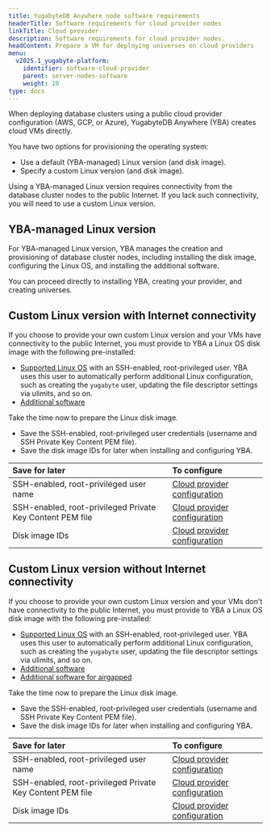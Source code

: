```yaml
---
title: YugabyteDB Anywhere node software requirements
headerTitle: Software requirements for cloud provider nodes
linkTitle: Cloud provider
description: Software requirements for cloud provider nodes.
headContent: Prepare a VM for deploying universes on cloud providers
menu:
  v2025.1_yugabyte-platform:
    identifier: software-cloud-provider
    parent: server-nodes-software
    weight: 10
type: docs
---
```


When deploying database clusters using a public cloud provider configuration (AWS, GCP, or Azure), YugabyteDB Anywhere (YBA) creates cloud VMs directly.

You have two options for provisioning the operating system:

- Use a default (YBA-managed) Linux version (and disk image).
- Specify a custom Linux version (and disk image).

Using a YBA-managed Linux version requires connectivity from the database cluster nodes to the public Internet. If you lack such connectivity, you will need to use a custom Linux version.

## YBA-managed Linux version

For YBA-managed Linux version, YBA manages the creation and provisioning of database cluster nodes, including installing the disk image, configuring the Linux OS, and installing the additional software.

You can proceed directly to installing YBA, creating your provider, and creating universes.

## Custom Linux version with Internet connectivity

If you choose to provide your own custom Linux version and your VMs have connectivity to the public Internet, you must provide to YBA a Linux OS disk image with the following pre-installed:

- [Supported Linux OS](../#linux-os) with an SSH-enabled, root-privileged user. YBA uses this user to automatically perform additional Linux configuration, such as creating the `yugabyte` user, updating the file descriptor settings via ulimits, and so on.
- [Additional software](../#additional-software)

Take the time now to prepare the Linux disk image.

- Save the SSH-enabled, root-privileged user credentials (username and SSH Private Key Content PEM file).
- Save the disk image IDs for later when installing and configuring YBA.

| Save for later | To configure |
| :--- | :--- |
| SSH-enabled, root-privileged user name | [Cloud provider configuration](../../../configure-yugabyte-platform/aws/) |
| SSH-enabled, root-privileged Private Key Content PEM file | [Cloud provider configuration](../../../configure-yugabyte-platform/aws/) |
| Disk image IDs | [Cloud provider configuration](../../../configure-yugabyte-platform/aws/) |

## Custom Linux version without Internet connectivity

If you choose to provide your own custom Linux version and your VMs don't have connectivity to the public Internet, you must provide to YBA a Linux OS disk image with the following pre-installed:

- [Supported Linux OS](../#linux-os) with an SSH-enabled, root-privileged user. YBA uses this user to automatically perform additional Linux configuration, such as creating the `yugabyte` user, updating the file descriptor settings via ulimits, and so on.
- [Additional software](../#additional-software)
- [Additional software for airgapped](../#additional-software-for-airgapped-deployment)

Take the time now to prepare the Linux disk image.

- Save the SSH-enabled, root-privileged user credentials (username and SSH Private Key Content PEM file).
- Save the disk image IDs for later when installing and configuring YBA.

| Save for later | To configure |
| :--- | :--- |
| SSH-enabled, root-privileged user name | [Cloud provider configuration](../../../configure-yugabyte-platform/aws/) |
| SSH-enabled, root-privileged Private Key Content PEM file | [Cloud provider configuration](../../../configure-yugabyte-platform/aws/) |
| Disk image IDs | [Cloud provider configuration](../../../configure-yugabyte-platform/aws/) |
